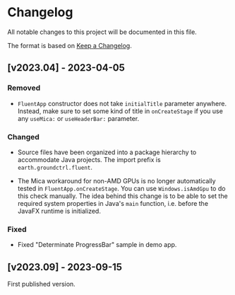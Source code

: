 # Changelog

All notable changes to this project will be documented in this file.

The format is based on [Keep a Changelog](https://keepachangelog.com/en/1.0.0/).

## [v2023.04] - 2023-04-05

### Removed

- `FluentApp` constructor does not take `initialTitle` parameter anywhere. Instead, make sure to set some kind of title in `onCreateStage` if you use any `useMica:` or `useHeaderBar:` parameter.

### Changed

- Source files have been organized into a package hierarchy to accommodate Java projects. The import prefix is `earth.groundctrl.fluent`.

- The Mica workaround for non-AMD GPUs is no longer automatically tested in `FluentApp.onCreateStage`. You can use `Windows.isAmdGpu` to do this check manually. The idea behind this change is to be able to set the required system properties in Java's `main` function, i.e. before the JavaFX runtime is initialized.

### Fixed

- Fixed "Determinate ProgressBar" sample in demo app.

## [v2023.09] - 2023-09-15

First published version.
